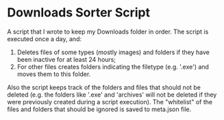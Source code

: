 # Downloads Sorter Script

A script that I wrote to keep my Downloads folder in order. 
The script is executed once a day, and:  
1. Deletes files of some types (mostly images) and folders if they have been inactive for at least 24 hours;
2. For other files creates folders indicating the filetype (e.g. '.exe') and moves them to this folder.

Also the script keeps track of the folders and files that should not be deleted (e.g. the folders like '.exe' and 'archives' will not be deleted if they were previously created during a script execution). The "whitelist" of the files and folders that should be ignored is saved to meta.json file.
